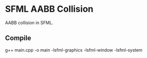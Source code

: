 # SFML AABB Collision

AABB collision in SFML.

## Compile

g++ main.cpp -o main -lsfml-graphics -lsfml-window -lsfml-system
